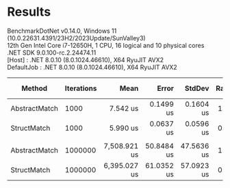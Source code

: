 ﻿# Results

BenchmarkDotNet v0.14.0, Windows 11 (10.0.22631.4391/23H2/2023Update/SunValley3)\
12th Gen Intel Core i7-12650H, 1 CPU, 16 logical and 10 physical cores\
.NET SDK 9.0.100-rc.2.24474.11\
  [Host]     : .NET 8.0.10 (8.0.1024.46610), X64 RyuJIT AVX2\
  DefaultJob : .NET 8.0.10 (8.0.1024.46610), X64 RyuJIT AVX2


| Method        | Iterations | Mean         | Error      | StdDev     | Ratio | RatioSD | Allocated | Alloc Ratio |
|-------------- |----------- |-------------:|-----------:|-----------:|------:|--------:|----------:|------------:|
| AbstractMatch | 1000       |     7.542 us |  0.1499 us |  0.1604 us |  1.00 |    0.03 |         - |          NA |
| StructMatch   | 1000       |     5.990 us |  0.0637 us |  0.0596 us |  0.79 |    0.02 |         - |          NA |
|               |            |              |            |            |       |         |           |             |
| AbstractMatch | 1000000    | 7,508.921 us | 50.8484 us | 47.5636 us |  1.00 |    0.01 |         - |          NA |
| StructMatch   | 1000000    | 6,395.027 us | 61.0352 us | 57.0923 us |  0.85 |    0.01 |       3 B |          NA |